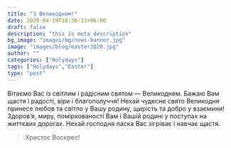 ```yaml
---
title: "З Великоднем!"
date: 2020-04-19T10:30:13+06:00
draft: false
description: "this is meta description"
bg_image: "images/bg/news-banner.jpg"
image: "images/blog/easter2020.jpg"
author: ""
categories: ["Holydays"]
tags: ["Holydays","Easter"]
type: "post"
---
```


Вітаємо Вас із світлим і радісним святом — Великоднем. Бажаю Вам щастя і радості, віри і благополуччя! Нехай чудесне свято Великодня принесе любов та світло у Вашу родину, щирість та добро у взаємини! Здоров’я, миру, поміркованості Вам і Вашій родині у поступах на життєвих дорогах. Нехай господня ласка Вас зігріває і навчає щастя. 

> Христос Воскрес!

